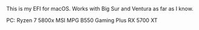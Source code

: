 This is my EFI for macOS. Works with Big Sur and Ventura as far as I know.

PC:
Ryzen 7 5800x
MSI MPG B550 Gaming Plus
RX 5700 XT
